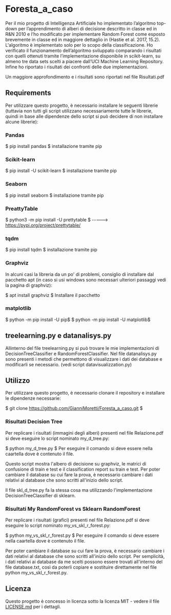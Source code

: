 # Foresta_a_caso

Per il mio progetto di Intelligenza Artificiale ho implementato l’algoritmo top-down per l’apprendimento di alberi di decisione descritto in classe ed in R&N 2010 e l’ho modificato per implementare Random Forest come esposto brevemente in classe ed in maggiore dettaglio in (Hastie et al. 2017, 15.2). L'algoritmo è implementato solo per lo scopo della classificazione. Ho verificato il funzionamento dell’algoritmo sviluppato comparando i risultati con quelli ottenuti tramite l’implementazione disponibile in scikit-learn, su almeno tre data sets scelti a piacere dall’UCI Machine Learning Repository. Infine ho riportato i risultati dei confronti delle due implementazioni.

Un maggiore approfondimento e i risultati sono riportati nel file Risultati.pdf

## Requirements

Per utilizzare questo progetto, è necessario installare le seguenti librerie (tuttavia non tutti gli script utilizzano necessariamente tutte le librerie, quindi in base alle dipendenze dello script si può decidere di non installare alcune librerie):

### Pandas

$ pip install pandas $ installazione tramite pip

### Scikit-learn

$ pip install -U scikit-learn $ installazione tramite pip

### Seaborn

$ pip install seaborn $ installazione tramite pip

### PreattyTable

$ python3 -m pip install -U prettytable $   ----->     https://pypi.org/project/prettytable/

### tqdm

$ pip install tqdm $ installazione tramite pip

### Graphviz

In alcuni casi la libreria da un po' di problemi, consiglio di installare dal pacchetto apt (in caso si usi windows sono necessari ulteriori passaggi vedi la pagina di graphviz):

$ apt install graphviz $  Installare il pacchetto

### matplotlib

$ python -m pip install -U pip$
$ python -m pip install -U matplotlib$

## treelearning.py e datanalisys.py
Allinterno del file treelearning.py si può trovare le mie implementazioni di DecisionTreeClassifier e RandomForestClassifier.
Nel file datanalisys.py sono presenti i metodi che permettono di visualizzare i dati dei database e modificarli se necessario. (vedi script datavisualizzation.py)

## Utilizzo

Per utilizzare questo progetto, è necessario clonare il repository e installare le dipendenze necessarie:

$ git clone https://github.com/GianniMoretti/Foresta_a_caso.git $

### Risultati Decision Tree
Per replicare i risultati (immagini degli alberi) presenti nel file Relazione.pdf si deve eseguire lo script nominato my_d_tree.py:

$ python my_d_tree.py $  Per eseguire il comando si deve essere nella caartella dove è contenuto il file.

Questo script mostra l'albero di decisione su graphviz, le matrici di confusione di train e test e il classification report su train e test.
Per poter cambiare il database su cui fare la prova, è necessario cambiare i dati relativi al database che sono scritti all'inizio dello script.

Il file skl_d_tree.py fa la stessa cosa ma utilizzando l'implementazione DecisionTreeClassifier di sklearn.

### Risultati My RandomForest vs Sklearn RandomForest

Per replicare i risultati (grafici) presenti nel file Relazione.pdf si deve eseguire lo script nominato my_vs_skl_r_forest.py:

$ python my_vs_skl_r_forest.py $  Per eseguire il comando si deve essere nella caartella dove è contenuto il file.

Per poter cambiare il database su cui fare la prova, è necessario cambiare i dati relativi al database che sono scritti all'inizio dello script.
Per semplicità, i dati relativi ai database da me scelti possono essere trovati all'interno del file database.txt, così da poterli copiare e sostituire direttamente nel file python my_vs_skl_r_forest.py.

## Licenza

Questo progetto è concesso in licenza sotto la licenza MIT - vedere il file [LICENSE.md](LICENSE.md) per i dettagli.
